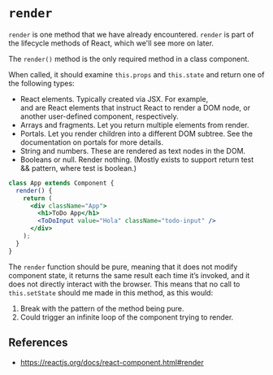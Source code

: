 # `render`

`render` is one method that we have already encountered. `render` is part of the lifecycle methods of React, which we'll see more on later.

The `render()` method is the only required method in a class component.

When called, it should examine `this.props` and `this.state` and return one of the following types:

- React elements. Typically created via JSX. For example, <div /> and <MyComponent /> are React elements that instruct React to render a DOM node, or another user-defined component, respectively.
- Arrays and fragments. Let you return multiple elements from render.
- Portals. Let you render children into a different DOM subtree. See the documentation on portals for more details.
- String and numbers. These are rendered as text nodes in the DOM.
- Booleans or null. Render nothing. (Mostly exists to support return test && <Child /> pattern, where test is boolean.)

```jsx harmony
class App extends Component {
  render() {
    return (
      <div className="App">
        <h1>ToDo App</h1>
        <ToDoInput value="Hola" className="todo-input" />
      </div>
    );
  }
}
```

The `render` function should be pure, meaning that it does not modify component state, it returns the same result each time it’s invoked, and it does not directly interact with the browser.
This means that no call to `this.setState` should me made in this method, as this would:
1) Break with the pattern of the method being pure.
2) Could trigger an infinite loop of the component trying to render.



## References

- https://reactjs.org/docs/react-component.html#render
